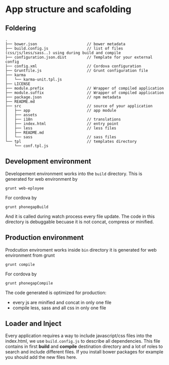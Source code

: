 # App structure and scafolding

## Foldering
```
.
├── bower.json                      // bower metadata
├── build.config.js                 // list of files (css/js/less/sass..) using during build and compile
├── configuration.json.dist         // Template for your external config
├── config.xml                      // Cordova configuration
├── Gruntfile.js                    // Grunt configuration file
├── karma
│   └── karma-unit.tpl.js
├── LICENSE
├── module.prefix                   // Wrapper of compiled application
├── module.suffix                   // Wrapper of compiled application
├── package.json                    // npm metadata
├── README.md
├── src                             // source of your application
│   ├── app                         // app module
│   ├── assets
│   ├── i18n                        // translations
│   ├── index.html                  // entry point
│   ├── less                        // less files
│   ├── README.md
│   └── sass                        // sass files
└── tpl                             // templates directory
    └── conf.tpl.js
```

## Development environment
Developement environment works into the `build` directory. This is generated for web environment by
```
grunt web-eployee
```
For cordova by
```
grunt phonegapBuild
```
And it is called during watch process every file update.
The code in this directory is debuggable becuase it is not concat, compress or minified.

## Production environment
Prodcution enviroment works inside `bin` directory it is generated for web environment from grunt
```
grunt compile
```

For cordova by
```
grunt phonegapCompile
```

The code generated is optimized for production:
* every js are minified and concat in only one file
* compile less, sass and all css in only one file

## Loader and Inject
Every application requires a way to include javascript/css files into the index.html, we use `build.config.js` to describe all
dependencies.
This file contains in first **build** and **compile** destination directory and a lot of roles to search and include different files.
If you install bower packages for example you should add the new files here.
